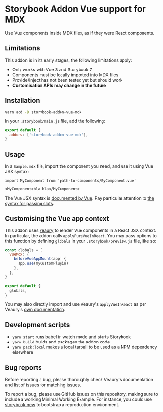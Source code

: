 # Storybook Addon Vue support for MDX

Use Vue components inside MDX files, as if they were React components.

## Limitations

This addon is in its early stages, the following limitations apply:

- Only works with Vue 3 and Storybook 7
- Components must be locally imported into MDX files
- Provide/Inject has not been tested yet but should work
- **Customisation APIs may change in the future**

## Installation

```sh
yarn add -D storybook-addon-vue-mdx
```

In your `.storybook/main.js` file, add the following:

```js
export default {
  addons: ['storybook-addon-vue-mdx'],
}
```

## Usage

In a `Sample.mdx` file, import the component you need, and use it using Vue JSX syntax:

```mdx
import MyComponent from 'path-to-components/MyComponent.vue'

<MyComponent>bla bla</MyComponent>
```

The Vue JSX syntax is [documented by Vue](https://vuejs.org/guide/extras/render-function.html#jsx-tsx). Pay particular attention to [the syntax for passing slots](https://vuejs.org/guide/extras/render-function.html#passing-slots).

## Customising the Vue app context

This addon uses [veaury](https://github.com/devilwjp/veaury) to render Vue components in a React JSX context. In particular, the addon calls `applyPureVueInReact`. You may pass options to this function by defining `globals` in your `.storybook/preview.js` file, like so:

```js
const globals = {
  vueMdx: {
    beforeVueAppMount(app) {
      app.use(myCustomPlugin)
    },
  },
}

export default {
  globals,
}
```

You may also directly import and use Veaury's `applyVueInReact` as per Veaury's [own documentation](https://github.com/devilwjp/veaury).

## Development scripts

- `yarn start` runs babel in watch mode and starts Storybook
- `yarn build` builds and packages the addon code
- `yarn pack:local` makes a local tarball to be used as a NPM dependency elsewhere

## Bug reports

Before reporting a bug, please thoroughly check Veaury's documentation and list of issues for matching issues.

To report a bug, please use GitHub issues on this repository, making sure to include a working Minimal Working Example. For instance, you could use [storybook.new](https://new-storybook.netlify.app/) to bootstrap a reproduction environment.
